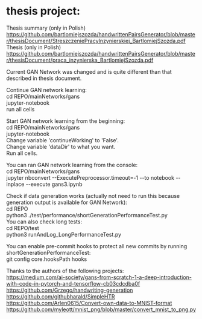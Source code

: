# thesis project:
Thesis summary (only in Polish)
https://github.com/bartlomiejszozda/handwrittenPairsGenerator/blob/master/thesisDocument/StreszczeniePracyInzynierskiej_BartlomiejSzozda.pdf  
Thesis (only in Polish)
https://github.com/bartlomiejszozda/handwrittenPairsGenerator/blob/master/thesisDocument/praca_inzynierska_BartlomiejSzozda.pdf  


Current GAN Network was changed and is quite different than that described in thesis document.

Continue GAN network learning:  
cd REPO/mainNetworks/gans  
jupyter-notebook  
run all cells

Start GAN network learning from the beginning:  
cd REPO/mainNetworks/gans  
jupyter-notebook  
Change variable 'continueWorking' to 'False'.   
Change variable 'dataDir' to what you want.   
Run all cells.  

You can ran GAN network learning from the console:  
cd REPO/mainNetworks/gans  
jupyter nbconvert --ExecutePreprocessor.timeout=-1 --to notebook --inplace --execute gans3.ipynb

Check if data generation works (actually not need to run this because generation output is available for GAN Network):  
cd REPO  
python3 ./test/performance/shortGenerationPerformanceTest.py  
You can also check long tests:  
cd REPO/test   
python3 runAndLog_LongPerformanceTest.py  

You can enable pre-commit hooks to protect all new commits by running shortGenerationPerformanceTest:  
git config core.hooksPath hooks  


Thanks to the authors of the following projects:  
https://medium.com/ai-society/gans-from-scratch-1-a-deep-introduction-with-code-in-pytorch-and-tensorflow-cb03cdcdba0f  
https://github.com/Grzego/handwriting-generation  
https://github.com/githubharald/SimpleHTR  
https://github.com/Arlen0615/Convert-own-data-to-MNIST-format  
https://github.com/myleott/mnist_png/blob/master/convert_mnist_to_png.py  
